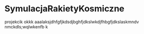 # SymulacjaRakietyKosmiczne
projekcik okkk
aaalaksjdhfgfjkdsdjbghfjdkslwkdjfhbgfjdkslaskmndv nmckdls;wqlwkenfb
k
